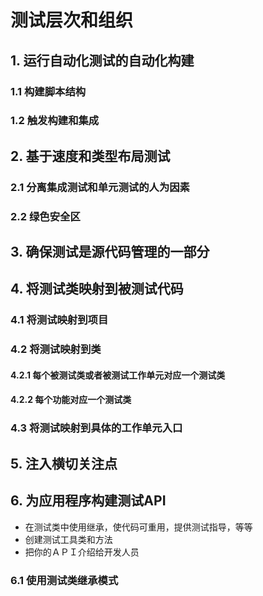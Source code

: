 # 测试层次和组织

## 1. 运行自动化测试的自动化构建

### 1.1 构建脚本结构
### 1.2 触发构建和集成

## 2. 基于速度和类型布局测试
### 2.1 分离集成测试和单元测试的人为因素
### 2.2 绿色安全区

## 3. 确保测试是源代码管理的一部分
## 4. 将测试类映射到被测试代码
### 4.1 将测试映射到项目
### 4.2 将测试映射到类
#### 4.2.1 每个被测试类或者被测试工作单元对应一个测试类  
#### 4.2.2 每个功能对应一个测试类
### 4.3 将测试映射到具体的工作单元入口

## 5. 注入横切关注点

## 6. 为应用程序构建测试API
+ 在测试类中使用继承，使代码可重用，提供测试指导，等等
+ 创建测试工具类和方法
+ 把你的ＡＰＩ介绍给开发人员

### 6.1 使用测试类继承模式


